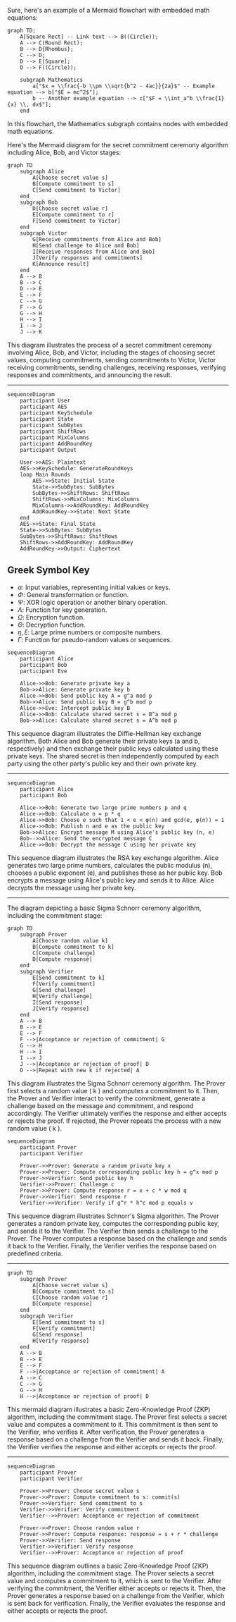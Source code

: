 
Sure, here's an example of a Mermaid flowchart with embedded math equations:

```mermaid
graph TD;
    A[Square Rect] -- Link text --> B((Circle));
    A --> C(Round Rect);
    B --> D{Rhombus};
    C --> D;
    D --> E[Square];
    D --> F((Circle));

    subgraph Mathematics
        a["$x = \\frac{-b \\pm \\sqrt{b^2 - 4ac}}{2a}$" -- Example equation --> b["$E = mc^2$"];
        b -- Another example equation --> c["$F = \\int_a^b \\frac{1}{x} \\, dx$"];
    end

```

In this flowchart, the Mathematics subgraph contains nodes with embedded math equations.

Here's the Mermaid diagram for the secret commitment ceremony algorithm including Alice, Bob, and Victor stages:

```mermaid
graph TD
    subgraph Alice
        A[Choose secret value s]
        B[Compute commitment to s]
        C[Send commitment to Victor]
    end
    subgraph Bob
        D[Choose secret value r]
        E[Compute commitment to r]
        F[Send commitment to Victor]
    end
    subgraph Victor
        G[Receive commitments from Alice and Bob]
        H[Send challenge to Alice and Bob]
        I[Receive responses from Alice and Bob]
        J[Verify responses and commitments]
        K[Announce result]
    end
    A --> B
    B --> C
    D --> E
    E --> F
    C --> G
    F --> G
    G --> H
    H --> I
    I --> J
    J --> K

``` 

This diagram illustrates the process of a secret commitment ceremony involving Alice, Bob, and Victor, including the stages of choosing secret values, computing commitments, sending commitments to Victor, Victor receiving commitments, sending challenges, receiving responses, verifying responses and commitments, and announcing the result.

----

```mermaid
sequenceDiagram
    participant User
    participant AES
    participant KeySchedule
    participant State
    participant SubBytes
    participant ShiftRows
    participant MixColumns
    participant AddRoundKey
    participant Output

    User->>AES: Plaintext
    AES->>KeySchedule: GenerateRoundKeys
    loop Main Rounds
        AES->>State: Initial State
        State->>SubBytes: SubBytes
        SubBytes->>ShiftRows: ShiftRows
        ShiftRows->>MixColumns: MixColumns
        MixColumns->>AddRoundKey: AddRoundKey
        AddRoundKey->>State: Next State
    end
    AES->>State: Final State
    State->>SubBytes: SubBytes
    SubBytes->>ShiftRows: ShiftRows
    ShiftRows->>AddRoundKey: AddRoundKey
    AddRoundKey->>Output: Ciphertext

```

## Greek Symbol Key
- $\alpha$: Input variables, representing initial values or keys.
- $\Phi$: General transformation or function.
- $\Psi$: XOR logic operation or another binary operation.
- $\Lambda$: Function for key generation.
- $\Omega$: Encryption function.
- $\Theta$: Decryption function.
- $\eta, \xi$: Large prime numbers or composite numbers.
- $\Gamma$: Function for pseudo-random values or sequences.


```mermaid
sequenceDiagram
    participant Alice
    participant Bob
    participant Eve

    Alice->>Bob: Generate private key a
    Bob->>Alice: Generate private key b
    Alice->>Bob: Send public key A = g^a mod p
    Bob->>Alice: Send public key B = g^b mod p
    Alice->>Eve: Intercept public key B
    Alice->>Bob: Calculate shared secret s = B^a mod p
    Bob->>Alice: Calculate shared secret s = A^b mod p
```

This sequence diagram illustrates the Diffie-Hellman key exchange algorithm. Both Alice and Bob generate their private keys (a and b, respectively) and then exchange their public keys calculated using these private keys. The shared secret is then independently computed by each party using the other party's public key and their own private key.

----

```mermaid
sequenceDiagram
    participant Alice
    participant Bob

    Alice->>Bob: Generate two large prime numbers p and q
    Alice->>Bob: Calculate n = p * q
    Alice->>Bob: Choose e such that 1 < e < φ(n) and gcd(e, φ(n)) = 1
    Alice->>Bob: Publish n and e as the public key
    Bob->>Alice: Encrypt message M using Alice's public key (n, e)
    Bob-->>Alice: Send the encrypted message C
    Alice->>Bob: Decrypt the message C using her private key
```

This sequence diagram illustrates the RSA key exchange algorithm. Alice generates two large prime numbers, calculates the public modulus (n), chooses a public exponent (e), and publishes these as her public key. Bob encrypts a message using Alice's public key and sends it to Alice. Alice decrypts the message using her private key.

----

The  diagram depicting a basic Sigma Schnorr ceremony algorithm, including the commitment stage:

```mermaid
graph TD
    subgraph Prover
        A[Choose random value k]
        B[Compute commitment to k]
        C[Compute challenge]
        D[Compute response]
    end
    subgraph Verifier
        E[Send commitment to k]
        F[Verify commitment]
        G[Send challenge]
        H[Verify challenge]
        I[Send response]
        J[Verify response]
    end
    A --> B
    B --> E
    E --> F
    F -->|Acceptance or rejection of commitment| G
    G --> H
    H --> I
    I --> J
    J -->|Acceptance or rejection of proof| D
    D -->|Repeat with new k if rejected| A

``` 

This diagram illustrates the Sigma Schnorr ceremony algorithm. The Prover first selects a random value \( k \) and computes a commitment to it. Then, the Prover and Verifier interact to verify the commitment, generate a challenge based on the message and commitment, and respond accordingly. The Verifier ultimately verifies the response and either accepts or rejects the proof. If rejected, the Prover repeats the process with a new random value \( k \).

```mermaid
sequenceDiagram
    participant Prover
    participant Verifier

    Prover->>Prover: Generate a random private key x
    Prover->>Prover: Compute corresponding public key h = g^x mod p
    Prover->>Verifier: Send public key h
    Verifier->>Prover: Challenge c
    Prover->>Prover: Compute response r = x + c * w mod q
    Prover->>Verifier: Send response r
    Verifier->>Verifier: Verify if g^r * h^c mod p equals v
```

This sequence diagram illustrates Schnorr's Sigma algorithm. The Prover generates a random private key, computes the corresponding public key, and sends it to the Verifier. The Verifier then sends a challenge to the Prover. The Prover computes a response based on the challenge and sends it back to the Verifier. Finally, the Verifier verifies the response based on predefined criteria.


----


```mermaid
graph TD
    subgraph Prover
        A[Choose secret value s]
        B[Compute commitment to s]
        C[Choose random value r]
        D[Compute response]
    end
    subgraph Verifier
        E[Send commitment to s]
        F[Verify commitment]
        G[Send response]
        H[Verify response]
    end
    A --> B
    B --> E
    E --> F
    F -->|Acceptance or rejection of commitment| A
    A --> C
    C --> G
    G --> H
    H -->|Acceptance or rejection of proof| D
``` 

This  mermaid diagram illustrates a basic Zero-Knowledge Proof (ZKP) algorithm, including the commitment stage. The Prover first selects a secret value and computes a commitment to it. This commitment is then sent to the Verifier, who verifies it. After verification, the Prover generates a response based on a challenge from the Verifier and sends it back. Finally, the Verifier verifies the response and either accepts or rejects the proof.

----

```mermaid
sequenceDiagram
    participant Prover
    participant Verifier

    Prover->>Prover: Choose secret value s
    Prover->>Prover: Compute commitment to s: commit(s)
    Prover->>Verifier: Send commitment to s
    Verifier->>Verifier: Verify commitment
    Verifier-->>Prover: Acceptance or rejection of commitment

    Prover->>Prover: Choose random value r
    Prover->>Prover: Compute response: response = s + r * challenge
    Prover->>Verifier: Send response
    Verifier->>Verifier: Verify response
    Verifier-->>Prover: Acceptance or rejection of proof
```

This sequence diagram outlines a basic Zero-Knowledge Proof (ZKP) algorithm, including the commitment stage. The Prover selects a secret value and computes a commitment to it, which is sent to the Verifier. After verifying the commitment, the Verifier either accepts or rejects it. Then, the Prover generates a response based on a challenge from the Verifier, which is sent back for verification. Finally, the Verifier evaluates the response and either accepts or rejects the proof.
